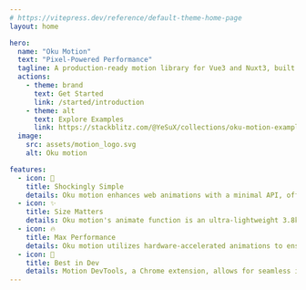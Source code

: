 ```yaml
---
# https://vitepress.dev/reference/default-theme-home-page
layout: home

hero:
  name: "Oku Motion"
  text: "Pixel-Powered Performance"
  tagline: A production-ready motion library for Vue3 and Nuxt3, built on the Web Animations API for the smallest filesize and the fastest performance. Powered by Motion One.
  actions:
    - theme: brand
      text: Get Started
      link: /started/introduction
    - theme: alt
      text: Explore Examples
      link: https://stackblitz.com/@YeSuX/collections/oku-motion-examples
  image:
    src: assets/motion_logo.svg
    alt: Oku motion

features:
  - icon: 👶
    title: Shockingly Simple
    details: Oku motion enhances web animations with a minimal API, offering intuitive selectors, individual transforms, and sophisticated timeline sequencing, and more for a seamless user experience.
  - icon: ✨
    title: Size Matters
    details: Oku motion's animate function is an ultra-lightweight 3.8kb, and the scroll feature is just 2.5kb, both significantly smaller than their Greensock counterparts, being less than 20% of their size.
  - icon: 🔥
    title: Max Performance
    details: Oku motion utilizes hardware-accelerated animations to ensure a snappy and responsive UI, maintaining smooth performance even during heavy workloads.
  - icon: 🌈
    title: Best in Dev
    details: Motion DevTools, a Chrome extension, allows for seamless inspection, editing, and exporting of animations created with Oku motion or CSS.
---
```

